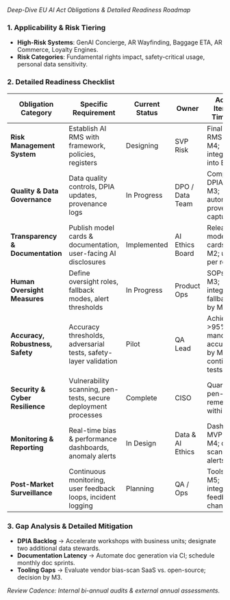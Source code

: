 *Deep-Dive EU AI Act Obligations & Detailed Readiness Roadmap*

### 1. Applicability & Risk Tiering

* **High-Risk Systems**: GenAI Concierge, AR Wayfinding, Baggage ETA, AR Commerce, Loyalty Engines.
* **Risk Categories**: Fundamental rights impact, safety-critical usage, personal data sensitivity.

### 2. Detailed Readiness Checklist

| Obligation Category              | Specific Requirement                                            | Current Status | Owner            | Action Items & Timeline                               |
| -------------------------------- | --------------------------------------------------------------- | -------------- | ---------------- | ----------------------------------------------------- |
| **Risk Management System**       | Establish AI RMS with framework, policies, registers            | Designing      | SVP Risk         | Finalize RMS by M4; integrate into ERM                |
| **Quality & Data Governance**    | Data quality controls, DPIA updates, provenance logs            | In Progress    | DPO / Data Team  | Complete DPIAs by M3; automate provenance capture     |
| **Transparency & Documentation** | Publish model cards & documentation, user-facing AI disclosures | Implemented    | AI Ethics Board  | Release model cards v1 by M2; update per release      |
| **Human Oversight Measures**     | Define oversight roles, fallback modes, alert thresholds        | In Progress    | Product Ops      | SOPs by M3; integrate fallbacks by M4                 |
| **Accuracy, Robustness, Safety** | Accuracy thresholds, adversarial tests, safety-layer validation | Pilot          | QA Lead          | Achieve >95% mandate accuracy by M5; continuous tests |
| **Security & Cyber Resilience**  | Vulnerability scanning, pen-tests, secure deployment processes  | Complete       | CISO             | Quarterly pen-tests; remediate within SLA             |
| **Monitoring & Reporting**       | Real-time bias & performance dashboards, anomaly alerts         | In Design      | Data & AI Ethics | Dashboard MVP by M4; daily scans & alerts             |
| **Post-Market Surveillance**     | Continuous monitoring, user feedback loops, incident logging    | Planning       | QA / Ops         | Tools by M5; integrate feedback channels              |

### 3. Gap Analysis & Detailed Mitigation

* **DPIA Backlog** → Accelerate workshops with business units; designate two additional data stewards.
* **Documentation Latency** → Automate doc generation via CI; schedule monthly doc sprints.
* **Tooling Gaps** → Evaluate vendor bias-scan SaaS vs. open-source; decision by M3.

*Review Cadence: Internal bi-annual audits & external annual assessments.*
